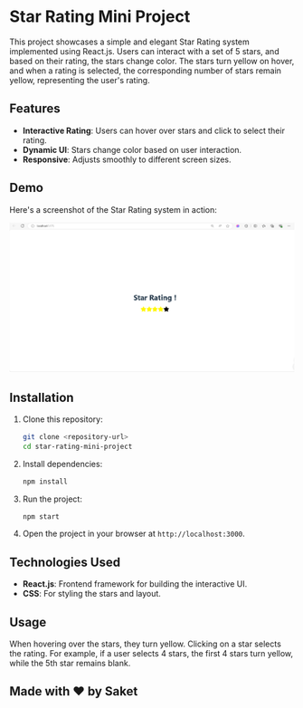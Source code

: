 
# Star Rating Mini Project

This project showcases a simple and elegant Star Rating system implemented using React.js. Users can interact with a set of 5 stars, and based on their rating, the stars change color. The stars turn yellow on hover, and when a rating is selected, the corresponding number of stars remain yellow, representing the user's rating.

## Features

- **Interactive Rating**: Users can hover over stars and click to select their rating.
- **Dynamic UI**: Stars change color based on user interaction.
- **Responsive**: Adjusts smoothly to different screen sizes.

## Demo

Here's a screenshot of the Star Rating system in action:

![Star Rating Screenshot](./Screenshot.PNG)

## Installation

1. Clone this repository:
   ```bash
   git clone <repository-url>
   cd star-rating-mini-project
   ```

2. Install dependencies:
   ```bash
   npm install
   ```

3. Run the project:
   ```bash
   npm start
   ```

4. Open the project in your browser at `http://localhost:3000`.

## Technologies Used

- **React.js**: Frontend framework for building the interactive UI.
- **CSS**: For styling the stars and layout.

## Usage

When hovering over the stars, they turn yellow. Clicking on a star selects the rating. For example, if a user selects 4 stars, the first 4 stars turn yellow, while the 5th star remains blank.

## Made with ❤️ by Saket
